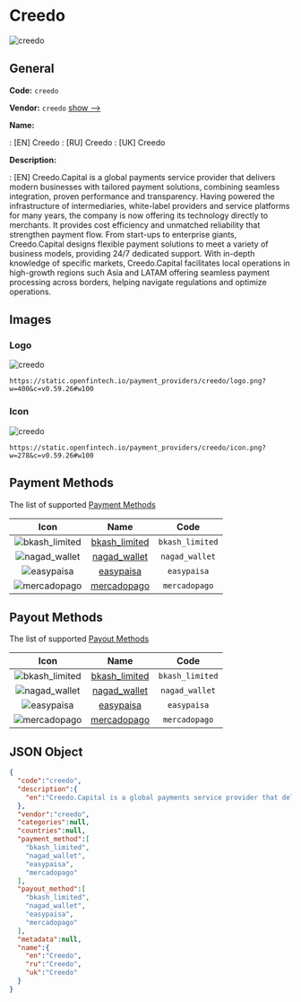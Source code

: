 
# Creedo 
![creedo](https://static.openfintech.io/payment_providers/creedo/logo.png?w=400&c=v0.59.26#w100)  

## General 
 
**Code:** `creedo` 
 
**Vendor:** `creedo` [show -->](/vendors/creedo/) 
 
**Name:** 
 
:	[EN] Creedo 
:	[RU] Creedo 
:	[UK] Creedo 
 
**Description:** 
 
: [EN] Creedo.Capital is a global payments service provider that delivers modern businesses with tailored payment solutions, combining seamless integration, proven performance and transparency. Having powered the infrastructure of intermediaries, white-label providers and service platforms for many years, the company is now offering its technology directly to merchants. It provides cost efficiency and unmatched reliability that strengthen payment flow. From start-ups to enterprise giants, Creedo.Capital designs flexible payment solutions to meet a variety of business models, providing 24/7 dedicated support. With in-depth knowledge of specific markets, Creedo.Capital facilitates local operations in high-growth regions such Asia and LATAM offering seamless payment processing across borders, helping navigate regulations and optimize operations. 
 

## Images 

### Logo 
 
![creedo](https://static.openfintech.io/payment_providers/creedo/logo.png?w=400&c=v0.59.26#w100)  

```
https://static.openfintech.io/payment_providers/creedo/logo.png?w=400&c=v0.59.26#w100
```  

### Icon 
 
![creedo](https://static.openfintech.io/payment_providers/creedo/icon.png?w=278&c=v0.59.26#w100)  

```
https://static.openfintech.io/payment_providers/creedo/icon.png?w=278&c=v0.59.26#w100
```  

## Payment Methods 
 
The list of supported [Payment Methods](/payment-methods/) 

|Icon|Name|Code| 
|:---:|:---:|:---:| 
|![bkash_limited](https://static.openfintech.io/payment_methods/bkash_limited/icon.png?w=278&c=v0.59.26#w100) |[bkash_limited](/payment-methods/bkash_limited/)|`bkash_limited`| 
|![nagad_wallet](https://static.openfintech.io/payment_methods/nagad_wallet/icon.png?w=278&c=v0.59.26#w100) |[nagad_wallet](/payment-methods/nagad_wallet/)|`nagad_wallet`| 
|![easypaisa](https://static.openfintech.io/payment_methods/easypaisa/icon.svg?w=278&c=v0.59.26#w100) |[easypaisa](/payment-methods/easypaisa/)|`easypaisa`| 
|![mercadopago](https://static.openfintech.io/payment_methods/mercadopago/icon.png?w=278&c=v0.59.26#w100) |[mercadopago](/payment-methods/mercadopago/)|`mercadopago`| 
 

## Payout Methods 
 
The list of supported [Payout Methods](/payout-methods/) 

|Icon|Name|Code| 
|:---:|:---:|:---:| 
|![bkash_limited](https://static.openfintech.io/payout_methods/bkash_limited/icon.png?w=278&c=v0.59.26#w40) |[bkash_limited](payout-methodsbkash_limited/)|`bkash_limited`| 
|![nagad_wallet](https://static.openfintech.io/payout_methods/nagad_wallet/icon.svg?w=278&c=v0.59.26#w40) |[nagad_wallet](payout-methodsnagad_wallet/)|`nagad_wallet`| 
|![easypaisa](https://static.openfintech.io/payout_methods/easypaisa/icon.png?w=278&c=v0.59.26#w40) |[easypaisa](payout-methodseasypaisa/)|`easypaisa`| 
|![mercadopago](https://static.openfintech.io/payout_methods/mercadopago/icon.png?w=278&c=v0.59.26#w40) |[mercadopago](payout-methodsmercadopago/)|`mercadopago`| 
 

## JSON Object 

```json
{
  "code":"creedo",
  "description":{
    "en":"Creedo.Capital is a global payments service provider that delivers modern businesses with tailored payment solutions, combining seamless integration, proven performance and transparency. Having powered the infrastructure of intermediaries, white-label providers and service platforms for many years, the company is now offering its technology directly to merchants. It provides cost efficiency and unmatched reliability that strengthen payment flow. From start-ups to enterprise giants, Creedo.Capital designs flexible payment solutions to meet a variety of business models, providing 24\/7 dedicated support. With in-depth knowledge of specific markets, Creedo.Capital facilitates local operations in high-growth regions such Asia and LATAM offering seamless payment processing across borders, helping navigate regulations and optimize operations."
  },
  "vendor":"creedo",
  "categories":null,
  "countries":null,
  "payment_method":[
    "bkash_limited",
    "nagad_wallet",
    "easypaisa",
    "mercadopago"
  ],
  "payout_method":[
    "bkash_limited",
    "nagad_wallet",
    "easypaisa",
    "mercadopago"
  ],
  "metadata":null,
  "name":{
    "en":"Creedo",
    "ru":"Creedo",
    "uk":"Creedo"
  }
}
```  
